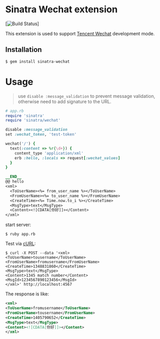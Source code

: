 # Sinatra Wechat extension
[![Build Status](https://travis-ci.org/luj1985/sinatra-wechat.svg?branch=master)]

This extension is used to support [Tencent Wechat](https://mp.weixin.qq.com/) development mode.

## Installation

    $ gem install sinatra-wechat

# Usage

> use `disable :message_validation` to prevent message validation, otherwise need to add signature to the URL.

```ruby
# app.rb
require 'sinatra'
require 'sinatra/wechat'

disable :message_validation
set :wechat_token, 'test-token'

wechat('/') {
  text(:content => %r{\d+}) {
  	content_type 'application/xml'
  	erb :hello, :locals => request[:wechat_values]
  }
}

__END__
@@ hello
<xml>
  <ToUserName><%= from_user_name %></ToUserName>
  <FromUserName><%= to_user_name %></FromUserName>
  <CreateTime><%= Time.now.to_i %></CreateTime>
  <MsgType>text</MsgType>
  <Content><![CDATA[你好]]></Content>
</xml>
```

start server:
```sheel
$ ruby app.rb
```

Test via [cURL](http://curl.haxx.se):

```shell
$ curl -X POST --data '<xml>
<ToUserName>tousername</ToUserName>
<FromUserName>fromusername</FromUserName> 
<CreateTime>1348831860</CreateTime>
<MsgType>text</MsgType>
<Content>1345 match number</Content>
<MsgId>1234567890123456</MsgId>
</xml>' http://localhost:4567
```

The response is like:
``` xml
<xml>
<ToUserName>fromusername</ToUserName>
<FromUserName>tousername</FromUserName>
<CreateTime>1405790652</CreateTime>
<MsgType>text</MsgType>
<Content><![CDATA[你好]]></Content>
</xml>
```
